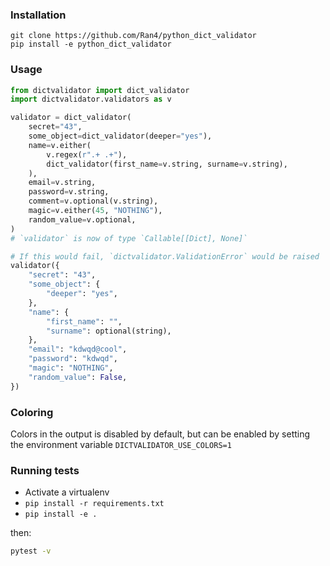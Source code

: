 ### Installation

```
git clone https://github.com/Ran4/python_dict_validator
pip install -e python_dict_validator
```

### Usage


```python
from dictvalidator import dict_validator
import dictvalidator.validators as v

validator = dict_validator(
    secret="43",
    some_object=dict_validator(deeper="yes"),
    name=v.either(
        v.regex(r".+ .+"),
        dict_validator(first_name=v.string, surname=v.string),
    ),
    email=v.string,
    password=v.string,
    comment=v.optional(v.string),
    magic=v.either(45, "NOTHING"),
    random_value=v.optional,
)
# `validator` is now of type `Callable[[Dict], None]`

# If this would fail, `dictvalidator.ValidationError` would be raised
validator({
    "secret": "43",
    "some_object": {
        "deeper": "yes",
    },
    "name": {
        "first_name": "",
        "surname": optional(string),
    },
    "email": "kdwqd@cool",
    "password": "kdwqd",
    "magic": "NOTHING",
    "random_value": False,
})
```

### Coloring

Colors in the output is disabled by default, but can be enabled by setting the environment variable
`DICTVALIDATOR_USE_COLORS=1`

### Running tests

* Activate a virtualenv
* `pip install -r requirements.txt`
* `pip install -e .`

then:

```bash
pytest -v
```
